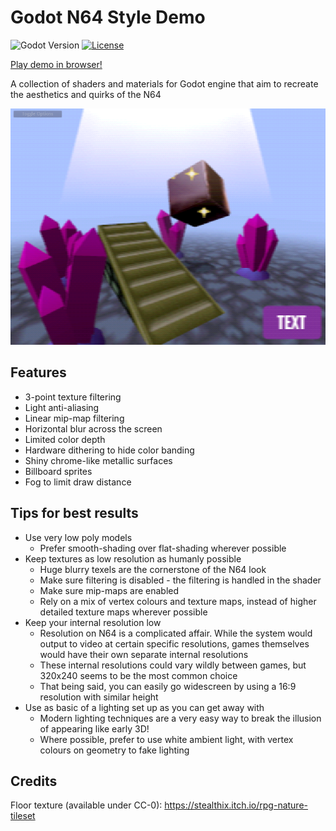 # Godot N64 Style Demo

![Godot Version](https://img.shields.io/badge/godot-v3.4-blue)
[![License](https://img.shields.io/github/license/MenacingMecha/godot-n64-shader-demo)](https://github.com/MenacingMecha/godot-n64-shader-demo/blob/master/LICENSE)

[Play demo in browser!](https://menacingmecha.itch.io/godot-n64-shader-demo)

A collection of shaders and materials for Godot engine that aim to recreate the aesthetics and quirks of the N64

![Example Screenshot](./readme-assets/screenshot.png)

## Features

- 3-point texture filtering
- Light anti-aliasing
- Linear mip-map filtering
- Horizontal blur across the screen
- Limited color depth
- Hardware dithering to hide color banding
- Shiny chrome-like metallic surfaces
- Billboard sprites
- Fog to limit draw distance

## Tips for best results

- Use very low poly models
    - Prefer smooth-shading over flat-shading wherever possible
- Keep textures as low resolution as humanly possible
    - Huge blurry texels are the cornerstone of the N64 look
    - Make sure filtering is disabled - the filtering is handled in the shader
    - Make sure mip-maps are enabled
    - Rely on a mix of vertex colours and texture maps, instead of higher detailed texture maps wherever possible
- Keep your internal resolution low
    - Resolution on N64 is a complicated affair. While the system would output to video at certain specific resolutions, games themselves would have their own separate internal resolutions
    - These internal resolutions could vary wildly between games, but 320x240 seems to be the most common choice
    - That being said, you can easily go widescreen by using a 16:9 resolution with similar height
- Use as basic of a lighting set up as you can get away with
    - Modern lighting techniques are a very easy way to break the illusion of appearing like early 3D!
    - Where possible, prefer to use white ambient light, with vertex colours on geometry to fake lighting

## Credits

Floor texture (available under CC-0): https://stealthix.itch.io/rpg-nature-tileset
